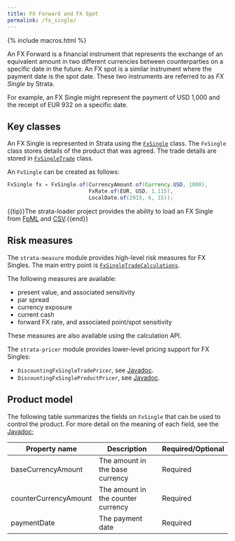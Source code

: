 ```yaml
---
title: FX Forward and FX Spot
permalink: /fx_single/
---
```


{% include macros.html %}

An FX Forward is a financial instrument that represents the exchange of an equivalent amount
in two different currencies between counterparties on a specific date in the future.
An FX spot is a similar instrument where the payment date is the spot date.
These two instruments are referred to as *FX Single* by Strata.

For example, an FX Single might represent the payment of USD 1,000 and the receipt of EUR 932
on a specific date.


## Key classes

An FX Single is represented in Strata using the [`FxSingle`]({{site.baseurl}}/apidocs/com/opengamma/strata/product/fx/FxSingle.html) class.
The `FxSingle` class stores details of the product that was agreed.
The trade details are stored in [`FxSingleTrade`]({{site.baseurl}}/apidocs/com/opengamma/strata/product/fx/FxSingleTrade.html) class.

An `FxSingle` can be created as follows:

```java
FxSingle fx = FxSingle.of(CurrencyAmount.of(Currency.USD, 1000),
                          FxRate.of(EUR, USD, 1.115),
                          LocalDate.of(2015, 6, 15));
```

{{tip}}The strata-loader project provides the ability to load an FX Single
from [FpML]({{site.baseurl}}/fpml_loader) and [CSV]({{site.baseurl}}/trade_loader_fx_single).{{end}}


## Risk measures

The `strata-measure` module provides high-level risk measures for FX Singles.
The main entry point is
[`FxSingleTradeCalculations`]({{site.baseurl}}/apidocs/com/opengamma/strata/measure/fx/FxSingleTradeCalculations.html).

The following measures are available:

* present value, and associated sensitivity
* par spread
* currency exposure
* current cash
* forward FX rate, and associated point/spot sensitivity

These measures are also available using the calculation API.

The `strata-pricer` module provides lower-level pricing support for FX Singles:

* `DiscountingFxSingleTradePricer`, see [Javadoc]({{site.baseurl}}/apidocs/com/opengamma/strata/pricer/fx/DiscountingFxSingleTradePricer.html).
* `DiscountingFxSingleProductPricer`, see [Javadoc]({{site.baseurl}}/apidocs/com/opengamma/strata/pricer/fx/DiscountingFxSingleProductPricer.html).

## Product model

The following table summarizes the fields on `FxSingle` that can be used to control the product.
For more detail on the meaning of each field, see the
[Javadoc]({{site.baseurl}}/apidocs/com/opengamma/strata/product/fx/FxSingle.html);

| Property name         | Description | Required/Optional |
|-----------------------|-------------|-------------------|
| baseCurrencyAmount    | The amount in the base currency | Required |
| counterCurrencyAmount | The amount in the counter currency | Required |
| paymentDate           | The payment date | Required |
